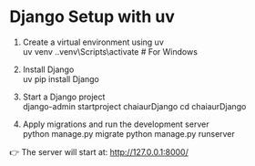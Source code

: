 # Django Setup with uv

1. Create a virtual environment using uv  
   uv venv
   .\.venv\Scripts\activate   # For Windows

2. Install Django  
   uv pip install Django

3. Start a Django project  
   django-admin startproject chaiaurDjango
   cd chaiaurDjango

4. Apply migrations and run the development server  
   python manage.py migrate
   python manage.py runserver

👉 The server will start at: http://127.0.0.1:8000/

